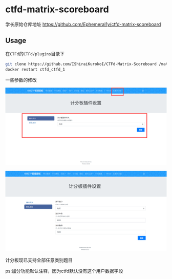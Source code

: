 # ctfd-matrix-scoreboard

学长原始仓库地址 https://github.com/Ephemeral1y/ctfd-matrix-scoreboard

## Usage

在`CTFd`的`CTFd/plugins`目录下

```bash
git clone https://github.com/IShiraiKurokoI/CTFd-Matrix-Scoreboard /matrix
docker restart ctfd_ctfd_1
```

一些参数的修改

![image-20230705162332065](image-20230705162332065.png)

![image-20230705162434642](image-20230705162434642.png)

计分板现已支持全部任意类别题目

ps:加分功能默认注释，因为ctfd默认没有这个用户数据字段